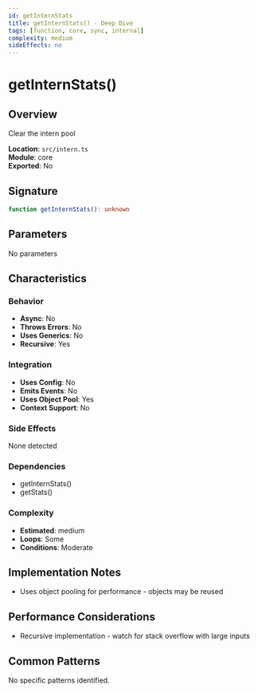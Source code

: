 ```yaml
---
id: getInternStats
title: getInternStats() - Deep Dive
tags: [function, core, sync, internal]
complexity: medium
sideEffects: no
---
```


# getInternStats()

## Overview
Clear the intern pool

**Location**: `src/intern.ts`  
**Module**: core  
**Exported**: No  

## Signature
```typescript
function getInternStats(): unknown
```

## Parameters
No parameters

## Characteristics

### Behavior
- **Async**: No
- **Throws Errors**: No
- **Uses Generics**: No
- **Recursive**: Yes

### Integration
- **Uses Config**: No
- **Emits Events**: No
- **Uses Object Pool**: Yes
- **Context Support**: No

### Side Effects
None detected

### Dependencies
- getInternStats()
- getStats()

### Complexity
- **Estimated**: medium
- **Loops**: Some
- **Conditions**: Moderate



## Implementation Notes
- Uses object pooling for performance - objects may be reused

## Performance Considerations
- Recursive implementation - watch for stack overflow with large inputs

## Common Patterns
No specific patterns identified.
